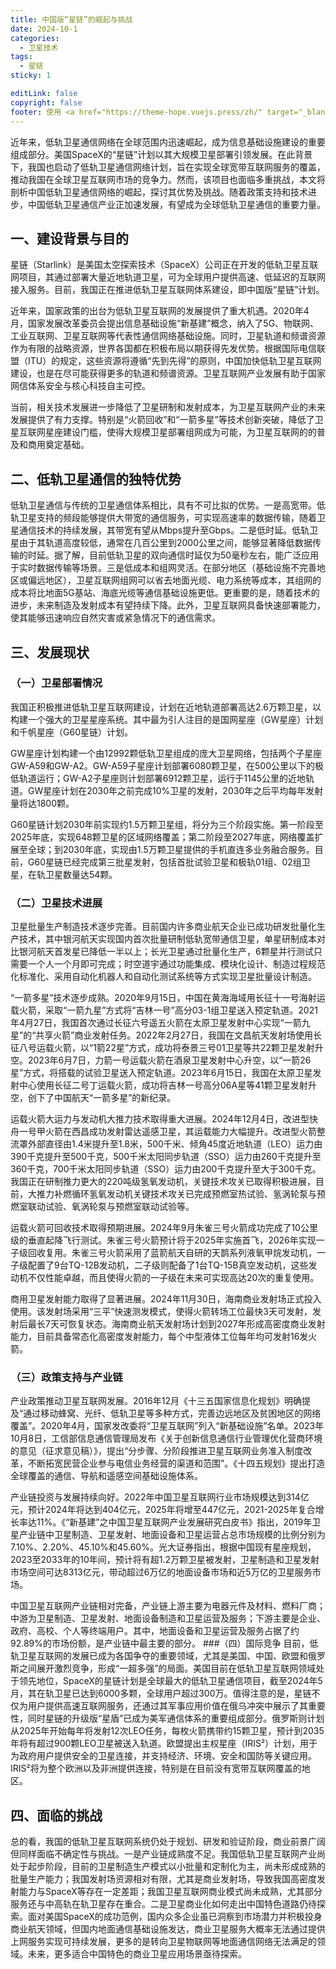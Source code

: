 ```yaml
---
title: 中国版“星链”的崛起与挑战
date: 2024-10-1
categories:
  - 卫星技术
tags:
  - 星链
sticky: 1

editLink: false
copyright: false
footer: 使用 <a href="https://theme-hope.vuejs.press/zh/" target="_blank">VuePress Theme Hope</a> 主题 | MIT 协议, 版权所有 © 2019-至今 Mr.Hope
---
```


近年来，低轨卫星通信网络在全球范围内迅速崛起，成为信息基础设施建设的重要组成部分。美国SpaceX的“星链”计划以其大规模卫星部署引领发展。在此背景下，我国也启动了低轨卫星通信网络计划，旨在实现全球宽带互联网服务的覆盖，推动我国在全球卫星互联网市场的竞争力。然而，该项目也面临多重挑战，本文将剖析中国低轨卫星通信网络的崛起，探讨其优势及挑战。随着政策支持和技术进步，中国低轨卫星通信产业正加速发展，有望成为全球低轨卫星通信的重要力量。

<!-- more -->
##  一、建设背景与目的

  星链（Starlink）是美国太空探索技术（SpaceX）公司正在开发的低轨卫星互联网项目，其通过部署大量近地轨道卫星，可为全球用户提供高速、低延迟的互联网接入服务。目前，我国正在推进低轨卫星互联网体系建设，即中国版“星链”计划。

  近年来，国家政策的出台为低轨卫星互联网的发展提供了重大机遇。2020年4月，国家发展改革委员会提出信息基础设施“新基建”概念，纳入了5G、物联网、工业互联网、卫星互联网等代表性通信网络基础设施。同时，卫星轨道和频谱资源作为有限的战略资源，世界各国都在积极布局以期获得先发优势。根据国际电信联盟（ITU）的规定，这些资源将遵循“先到先得”的原则，中国加快低轨卫星互联网建设，也是在尽可能获得更多的轨道和频谱资源。卫星互联网产业发展有助于国家网信体系安全与核心科技自主可控。

  当前，相关技术发展进一步降低了卫星研制和发射成本，为卫星互联网产业的未来发展提供了有力支撑。特别是“火箭回收”和“一箭多星”等技术创新突破，降低了卫星互联网星座建设门槛，使得大规模卫星部署组网成为可能，为卫星互联网的的普及和商用奠定基础。

  ##  二、低轨卫星通信的独特优势
  低轨卫星通信与传统的卫星通信体系相比，具有不可比拟的优势。一是高宽带。低轨卫星支持的频段能够提供大带宽的通信服务，可实现高速率的数据传输，随着卫星通信技术的持续发展，其带宽有望从Mbps提升至Gbps。二是低时延。低轨卫星由于其轨道高度较低，通常在几百公里到2000公里之间，能够显著降低数据传输的时延。据了解，目前低轨卫星的双向通信时延仅为50毫秒左右，能广泛应用于实时数据传输等场景。三是低成本和组网灵活。在部分地区（基础设施不完善地区或偏远地区），卫星互联网组网可以省去地面光缆、电力系统等成本，其组网的成本将比地面5G基站、海底光缆等通信基础设施更低。更重要的是，随着技术的进步，未来制造及发射成本有望持续下降。此外，卫星互联网具备快速部署能力，使其能够迅速响应自然灾害或紧急情况下的通信需求。
  
  ## 三、发展现状
  ### （一）卫星部署情况
  我国正积极推进低轨卫星互联网建设，计划在近地轨道部署高达2.6万颗卫星，以构建一个强大的卫星星座系统。其中最为引人注目的是国网星座（GW星座）计划和千帆星座（G60星链）计划。
  
  GW星座计划构建一个由12992颗低轨卫星组成的庞大卫星网络，包括两个子星座GW-A59和GW-A2。GW-A59子星座计划部署6080颗卫星，在500公里以下的极低轨道运行；GW-A2子星座则计划部署6912颗卫星，运行于1145公里的近地轨道。GW星座计划在2030年之前完成10%卫星的发射，2030年之后平均每年发射量将达1800颗。
  
  G60星链计划2030年前实现约1.5万颗卫星组，将分为三个阶段实施。第一阶段至2025年底，实现648颗卫星的区域网络覆盖；第二阶段至2027年底，网络覆盖扩展至全球；到2030年底，实现由1.5万颗卫星提供的手机直连多业务融合服务。目前，G60星链已经完成第三批星发射，包括首批试验卫星和极轨01组、02组卫星，在轨卫星数量达54颗。
  ### （二）卫星技术进展
  卫星批量生产制造技术逐步完善。目前国内许多商业航天企业已成功研发批量化生产技术，其中银河航天实现国内首次批量研制低轨宽带通信卫星，单星研制成本对比银河航天首发星已降低一半以上；长光卫星通过批量化生产，6颗星并行测试只需要一个人一个月即可完成；时空道宇通过功能集成、模块化设计、制造过程规范化标准化、采用自动化机器人和自动化测试系统等方式实现卫星批量设计制造。
  
  “一箭多星”技术逐步成熟。2020年9月15日，中国在黄海海域用长征十一号海射运载火箭，采取“一箭九星”方式将“吉林一号”高分03-1组卫星送入预定轨道。2021年4月27日，我国首次通过长征六号遥五火箭在太原卫星发射中心实现“一箭九星”的“共享火箭”商业发射任务。2022年2月27日，我国在文昌航天发射场使用长征八号运载火箭，以“1箭22星”方式，成功将泰景三号01卫星等共22颗卫星发射升空。2023年6月7日，力箭一号运载火箭在酒泉卫星发射中心升空，以“一箭26星”方式，将搭载的试验卫星送入预定轨道。2023年6月15日，我国在太原卫星发射中心使用长征二号丁运载火箭，成功将吉林一号高分06A星等41颗卫星发射升空，创下了中国航天“一箭多星”的新纪录。
  
  运载火箭大运力与发动机大推力技术取得重大进展。2024年12月4日，改进型快舟一号甲火箭在西昌成功发射雷达遥感卫星，其运载能力大幅提升。改进型火箭整流罩外部直径由1.4米提升至1.8米，500千米、倾角45度近地轨道（LEO）运力由390千克提升至500千克，500千米太阳同步轨道（SSO）运力由260千克提升至360千克，700千米太阳同步轨道（SSO）运力由200千克提升至大于300千克。我国正在研制推力更大的220吨级氢氧发动机，关键技术攻关已取得积极进展，目前，大推力补燃循环氢氧发动机关键技术攻关已完成预燃室热试验、氢涡轮泵与预燃室联动试验、氧涡轮泵与预燃室联动试验等。
  
  运载火箭可回收技术取得预期进展。2024年9月朱雀三号火箭成功完成了10公里级的垂直起降飞行测试。朱雀三号火箭预计将于2025年实施首飞，2026年实现一子级回收复用。朱雀三号火箭采用了蓝箭航天自研的天鹊系列液氧甲烷发动机，一子级配置了9台TQ-12B发动机，二子级则配备了1台TQ-15B真空发动机，这些发动机不仅性能卓越，而且使得火箭的一子级在未来可实现高达20次的重复使用。
  
  商用卫星发射能力取得了显著进展。2024年11月30日，海南商业发射场正式投入使用。该发射场采用“三平”快速测发模式，使得火箭转场工位最快3天可发射，发射后最长7天可恢复状态。海南商业航天发射场计划到2027年形成高密度商业发射能力，目前具备常态化高密度发射能力，每个中型液体工位每年均可发射16发火箭。
  ### （三）政策支持与产业链
  产业政策推动卫星互联网发展。2016年12月《十三五国家信息化规划》明确提及“通过移动蜂窝、光纤、低轨卫星等多种方式，完善边远地区及贫困地区的网络覆盖”。2020年4月，国家发改委将“卫星互联网”列入“新基础设施”名单。2023年10月8日，工信部信息通信管理局发布《关于创新信息通信行业管理优化营商环境的意见（征求意见稿）》，提出“分步骤、分阶段推进卫星互联网业务准入制度改革，不断拓宽民营企业参与电信业务经营的渠道和范围”。《十四五规划》提出打造全球覆盖的通信、导航和遥感空间基础设施体系。
  
  产业链投资与发展持续向好。2022年中国卫星互联网行业市场规模达到314亿元，预计2024年将达到404亿元，2025年将增至447亿元，2021-2025年复合增长率达11%。《“新基建”之中国卫星互联网产业发展研究白皮书》指出，2019年卫星产业链中卫星制造、卫星发射、地面设备和卫星运营占总市场规模的比例分别为7.10%、2.20%、45.10%和45.60%。光大证券指出，根据中国现有星座规划，2023至2033年的10年间，预计将有超1.2万颗卫星被发射，卫星制造和卫星发射市场空间可达8313亿元，带动超过6万亿的地面设备市场和近5万亿的卫星服务市场。
  
  中国卫星互联网产业链相对完备，产业链上游主要为电器元件及材料、燃料厂商；中游为卫星制造、卫星发射、地面设备制造和卫星运营及服务；下游主要是企业、政府、高校、个人等终端用户。其中，地面设备和卫星运营及服务占据了约92.89%的市场份额，是产业链中最主要的部分。
  ###（四）国际竞争
  目前，低轨卫星互联网的发展已成为各国争夺的重要领域，尤其是美国、中国、欧盟和俄罗斯之间展开激烈竞争，形成“一超多强”的局面。美国目前在低轨卫星互联网领域处于领先地位，SpaceX的星链计划是全球最大的低轨卫星通信项目，截至2024年5月，其在轨卫星已达到6000多颗，全球用户超过300万。值得注意的是，星链不仅为用户提供高速互联网服务，还通过其军事应用价值在俄乌冲突中展示了其重要性，同时星链的升级版“星盾”已成为美军通信体系的重要组成部分。俄罗斯则计划从2025年开始每年将发射12次LEO任务，每枚火箭携带约15颗卫星，预计到2035年将有超过900颗LEO卫星被送入轨道。欧盟提出主权星座（IRIS²）计划，用于为政府用户提供安全的卫星连接，并支持经济、环境、安全和国防等关键应用。IRIS²将为整个欧洲以及非洲提供连接，特别是在目前没有宽带互联网覆盖的地区。
  
  ## 四、面临的挑战
  总的看，我国的低轨卫星互联网系统仍处于规划、研发和验证阶段，商业前景广阔但同样面临不确定性与挑战。一是产业链成熟度不足。我国低轨卫星互联网产业尚处于起步阶段，目前的卫星制造生产模式以小批量和定制化为主，尚未形成成熟的批量生产能力；我国发射场资源相对有限，尤其是商业发射场，导致我国高密度发射能力与SpaceX等存在一定差距；我国卫星互联网商业模式尚未成熟，尤其部分服务还与中高轨在轨卫星存在重合。二是卫星商业化如何走出中国特色道路仍待探索。面对美国SpaceX的成功范例，国内众多企业虽已洞察到市场潜力并积极投身商业航天领域，但国内地面通信基础设施发达，商业卫星服务大概率无法通过提供上网服务实现可持续发展，更多的是转向卫星物联网等地面通信网络无法满足的领域。未来，更多适合中国特色的商业卫星应用场景亟待探索。


